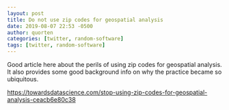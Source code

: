 ```yaml
---
layout: post
title: Do not use zip codes for geospatial analysis
date: 2019-08-07 22:53 -0500
author: quorten
categories: [twitter, random-software]
tags: [twitter, random-software]
---
```


Good article here about the perils of using zip codes for geospatial
analysis.  It also provides some good background info on why the
practice became so ubiquitous.

https://towardsdatascience.com/stop-using-zip-codes-for-geospatial-analysis-ceacb6e80c38
